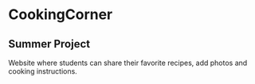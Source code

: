 # CookingCorner
## Summer Project
Website where students can share their favorite recipes, add photos and cooking instructions.
